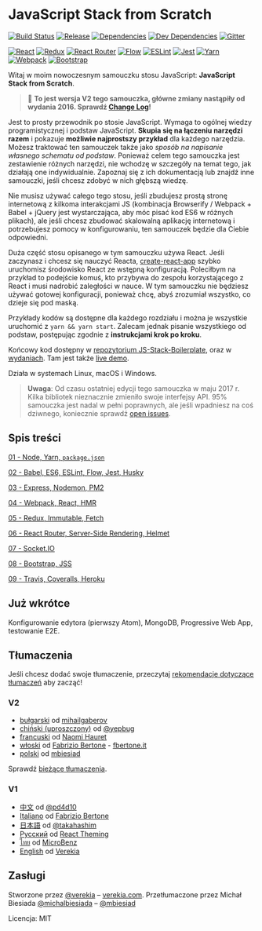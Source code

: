 # JavaScript Stack from Scratch

[![Build Status](https://travis-ci.org/verekia/js-stack-from-scratch.svg?branch=master)](https://travis-ci.org/verekia/js-stack-from-scratch)
[![Release](https://img.shields.io/github/release/verekia/js-stack-from-scratch.svg?style=flat-square)](https://github.com/verekia/js-stack-from-scratch/releases)
[![Dependencies](https://img.shields.io/david/verekia/js-stack-boilerplate.svg?style=flat-square)](https://david-dm.org/verekia/js-stack-boilerplate)
[![Dev Dependencies](https://img.shields.io/david/dev/verekia/js-stack-boilerplate.svg?style=flat-square)](https://david-dm.org/verekia/js-stack-boilerplate?type=dev)
[![Gitter](https://img.shields.io/gitter/room/js-stack-from-scratch/Lobby.svg?style=flat-square)](https://gitter.im/js-stack-from-scratch/)

[![React](/img/react-padded-90.png)](https://facebook.github.io/react/)
[![Redux](/img/redux-padded-90.png)](http://redux.js.org/)
[![React Router](/img/react-router-padded-90.png)](https://github.com/ReactTraining/react-router)
[![Flow](/img/flow-padded-90.png)](https://flowtype.org/)
[![ESLint](/img/eslint-padded-90.png)](http://eslint.org/)
[![Jest](/img/jest-padded-90.png)](https://facebook.github.io/jest/)
[![Yarn](/img/yarn-padded-90.png)](https://yarnpkg.com/)
[![Webpack](/img/webpack-padded-90.png)](https://webpack.github.io/)
[![Bootstrap](/img/bootstrap-padded-90.png)](http://getbootstrap.com/)

Witaj w moim nowoczesnym samouczku stosu JavaScript: **JavaScript Stack from Scratch**.

> 🎉 **To jest wersja V2 tego samouczka, główne zmiany nastąpiły od wydania 2016. Sprawdź [Change Log](/CHANGELOG.md)!**

Jest to prosty przewodnik po stosie JavaScript. Wymaga to ogólnej wiedzy programistycznej i podstaw JavaScript. **Skupia się na łączeniu narzędzi razem** i pokazuje **możliwie najprostszy przykład** dla każdego narzędzia. Możesz traktować ten samouczek także jako *sposób na napisanie własnego schematu od podstaw*. Ponieważ celem tego samouczka jest zestawienie różnych narzędzi, nie wchodzę w szczegóły na temat tego, jak działają one indywidualnie. Zapoznaj się z ich dokumentacją lub znajdź inne samouczki, jeśli chcesz zdobyć w nich głębszą wiedzę.

Nie musisz używać całego tego stosu, jeśli zbudujesz prostą stronę internetową z kilkoma interakcjami JS (kombinacja Browserify / Webpack + Babel + jQuery jest wystarczająca, aby móc pisać kod ES6 w różnych plikach), ale jeśli chcesz zbudować skalowalną aplikację internetową i potrzebujesz pomocy w konfigurowaniu, ten samouczek będzie dla Ciebie odpowiedni.

Duża część stosu opisanego w tym samouczku używa React. Jeśli zaczynasz i chcesz się nauczyć Reacta, [create-react-app](https://github.com/facebookincubator/create-react-app) szybko uruchomisz środowisko React ze wstępną konfiguracją. Poleciłbym na przykład to podejście komuś, kto przybywa do zespołu korzystającego z React i musi nadrobić zaległości w nauce. W tym samouczku nie będziesz używać gotowej konfiguracji, ponieważ chcę, abyś zrozumiał wszystko, co dzieje się pod maską.

Przykłady kodów są dostępne dla każdego rozdziału i można je wszystkie uruchomić z `yarn && yarn start`. Zalecam jednak pisanie wszystkiego od podstaw, postępując zgodnie z **instrukcjami krok po kroku**.

Końcowy kod dostępny w [repozytorium JS-Stack-Boilerplate](https://github.com/verekia/js-stack-boilerplate), oraz w [wydaniach](https://github.com/verekia/js-stack-from-scratch/releases). Tam jest także [live demo](https://js-stack.herokuapp.com/).

Działa w systemach Linux, macOS i Windows.

> **Uwaga**: Od czasu ostatniej edycji tego samouczka w maju 2017 r. Kilka bibliotek nieznacznie zmieniło swoje interfejsy API. 95% samouczka jest nadal w pełni poprawnych, ale jeśli wpadniesz na coś dziwnego, koniecznie sprawdź [open issues](https://github.com/verekia/js-stack-from-scratch/issues?q=is%3Aopen+is%3Aissue+label%3Abug).

## Spis treści

[01 - Node, Yarn, `package.json`](/tutorial/01-node-yarn-package-json.md#readme)

[02 - Babel, ES6, ESLint, Flow, Jest, Husky](/tutorial/02-babel-es6-eslint-flow-jest-husky.md#readme)

[03 - Express, Nodemon, PM2](/tutorial/03-express-nodemon-pm2.md#readme)

[04 - Webpack, React, HMR](/tutorial/04-webpack-react-hmr.md#readme)

[05 - Redux, Immutable, Fetch](/tutorial/05-redux-immutable-fetch.md#readme)

[06 - React Router, Server-Side Rendering, Helmet](/tutorial/06-react-router-ssr-helmet.md#readme)

[07 - Socket.IO](/tutorial/07-socket-io.md#readme)

[08 - Bootstrap, JSS](/tutorial/08-bootstrap-jss.md#readme)

[09 - Travis, Coveralls, Heroku](/tutorial/09-travis-coveralls-heroku.md#readme)

## Już wkrótce

Konfigurowanie edytora (pierwszy Atom), MongoDB, Progressive Web App, testowanie E2E.

## Tłumaczenia

Jeśli chcesz dodać swoje tłumaczenie, przeczytaj [rekomendacje dotyczące tłumaczeń](/how-to-translate.md) aby zacząć!

### V2

- [bułgarski](https://github.com/mihailgaberov/js-stack-from-scratch) od [mihailgaberov](http://github.com/mihailgaberov)
- [chiński (uproszczony)](https://github.com/yepbug/js-stack-from-scratch/) od [@yepbug](https://github.com/yepbug)
- [francuski](https://github.com/naomihauret/js-stack-from-scratch/) od [Naomi Hauret](https://twitter.com/naomihauret)
- [włoski](https://github.com/fbertone/guida-javascript-moderno) od [Fabrizio Bertone](https://github.com/fbertone) - [fbertone.it](http://fbertone.it)
- [polski](https://github.com/mbiesiad/js-stack-from-scratch) od [mbiesiad](https://github.com/mbiesiad)

Sprawdź [bieżące tłumaczenia](https://github.com/verekia/js-stack-from-scratch/issues/147).

### V1

- [中文](https://github.com/pd4d10/js-stack-from-scratch) od [@pd4d10](http://github.com/pd4d10)
- [Italiano](https://github.com/fbertone/js-stack-from-scratch) od [Fabrizio Bertone](https://github.com/fbertone)
- [日本語](https://github.com/takahashim/js-stack-from-scratch) od [@takahashim](https://github.com/takahashim)
- [Русский](https://github.com/UsulPro/js-stack-from-scratch) od [React Theming](https://github.com/sm-react/react-theming)
- [ไทย](https://github.com/MicroBenz/js-stack-from-scratch) od [MicroBenz](https://github.com/MicroBenz)
- [English](https://github.com/verekia/js-stack-from-scratch) od [Verekia](https://github.com/verekia)

## Zasługi

Stworzone przez [@verekia](https://twitter.com/verekia) – [verekia.com](http://verekia.com/). Przetłumaczone przez Michał Biesiada [@michalbiesiada](https://twitter.com/michalbiesiada) – [@mbiesiad](https://github.com/mbiesiad)

Licencja: MIT
